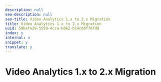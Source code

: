 ```yaml
---
description: null
seo-description: null
seo-title: Video Analytics 1.x to 2.x Migration
title: Video Analytics 1.x to 2.x Migration
uuid: 59befe29-5559-4cca-b062-b14c6bf76fd0
index: y
internal: n
snippet: y
translate: y
---
```


# Video Analytics 1.x to 2.x Migration


